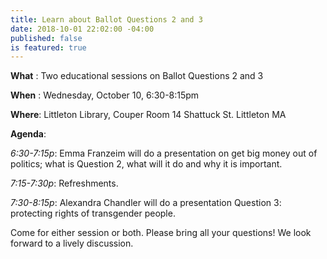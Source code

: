 ```yaml
---
title: Learn about Ballot Questions 2 and 3
date: 2018-10-01 22:02:00 -04:00
published: false
is featured: true
---
```


**What** :  Two educational sessions on Ballot Questions 2 and 3

**When** :  Wednesday, October 10, 6:30-8:15pm

**Where**:  Littleton Library, Couper Room 14 Shattuck St. Littleton MA

**Agenda**:

*6:30-7:15p*: Emma Franzeim will do a presentation on get big money out of politics; what is Question 2, what will it do and why it is important.

*7:15-7:30p*: Refreshments.

*7:30-8:15p*: Alexandra Chandler will do a presentation Question 3: protecting rights of transgender people.

Come for either session or both. Please bring all your questions! We look forward to a lively discussion.